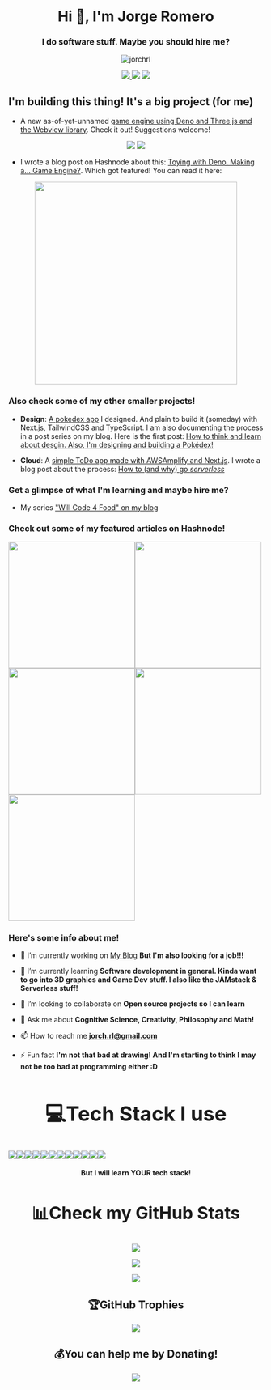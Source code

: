<h1 align="center">Hi 👋, I'm Jorge Romero</h1>
<h3 align="center">I do software stuff. Maybe you should hire me?</h3>
<p align="center"> <img src="https://komarev.com/ghpvc/?username=jorchrl&label=Profile%20views&color=0e75b6&style=for-the-badge" alt="jorchrl" /></p>
<!-- <h2>You can find me at these social networks :D</h2> -->
<p align="center"> <a href="https://linkedin.com/in/jorchrl"><img src="https://img.shields.io/badge/LinkedIn-%230077B5.svg?style=for-the-badge&logo=linkedin&logoColor=white" /> </a>
<a href="https://twitter.com/jrlgs"><img src="https://img.shields.io/badge/Twitter-%231DA1F2.svg?style=for-the-badge&logo=Twitter&logoColor=white" /></a>
<a href="https://blog.jrlgs.dev"><img src="https://img.shields.io/badge/Hashnode-2962FF?style=for-the-badge&logo=hashnode&logoColor=white" /></a> </p>


<h2>I'm building this thing! It's a big project (for me)</h2>

- A new as-of-yet-unnamed [game engine using Deno and Three.js and the Webview library](https://github.com/JorchRL/Desktop3D-with-Deno). Check it out! Suggestions welcome! 
<p align="center">
<img src="https://img.shields.io/badge/deno-000000?style=for-the-badge&logo=deno&logoColor=white" />
<img src="https://img.shields.io/badge/three.js-white?style=for-the-badge&logo=three.js&logoColor=black" /></p>

- I wrote a blog post on Hashnode about this: [Toying with Deno. Making a... Game Engine?](https://blog.jrlgs.dev/toying-with-deno-making-a-game-engine). Which got featured! You can read it here: 

<p class="blog-thumnail" align="center" ><a href="https://blog.jrlgs.dev/toying-with-deno-making-a-game-engine"><img width="400" src="https://blog.jrlgs.dev/_next/image?url=https%3A%2F%2Fcdn.hashnode.com%2Fres%2Fhashnode%2Fimage%2Fupload%2Fv1655056519821%2FKAZoAvH9K.png%3Fw%3D1600%26h%3D840%26fit%3Dcrop%26crop%3Dentropy%26auto%3Dcompress%2Cformat%26format%3Dwebp&w=1920&q=75" /></a></p>
<h3>Also check some of my other smaller projects!</h3>

- **Design**: [A pokedex app](https://github.com/JorchRL/pokedex-next) I designed. And plain to build it (someday) with Next.js, TailwindCSS and TypeScript. I am also documenting the process in a post series on my blog. Here is the first post: [How to think and learn about desgin. Also, I'm designing and building a Pokédex!](https://jorgerl.hashnode.dev/how-to-think-and-learn-about-design-also-im-designing-and-building-a-pokedex)

- **Cloud**: A [simple ToDo app made with AWSAmplify and Next.js](https://github.com/JorchRL/amplify-todo-tutorial). I wrote a blog post about the process: [How to (and why) go *serverless*](https://jorgerl.hashnode.dev/how-to-and-why-go-serverless)


<h3>Get a glimpse of what I'm learning and maybe hire me?</h3>

- My series ["Will Code 4 Food" on my blog](https://blog.jrlgs.dev/series/will-code-for-food)

<h3>Check out some of my featured articles on Hashnode!</h3>

<a href="https://blog.jrlgs.dev/01-lygometry-figuring-out-what-i-dont-know-yet"><img style="" width="250" src="https://blog.jrlgs.dev/_next/image?url=https%3A%2F%2Fcdn.hashnode.com%2Fres%2Fhashnode%2Fimage%2Fupload%2Fv1647631592729%2FiDywMwUDe.jpeg%3Fw%3D1600%26h%3D840%26fit%3Dcrop%26crop%3Dentropy%26auto%3Dcompress%2Cformat%26format%3Dwebp&w=1920&q=75" /></a><a href="https://blog.jrlgs.dev/02-watch-me-build-stuff-exhibit-a-chrome-extensions"><img width="250" src="https://blog.jrlgs.dev/_next/image?url=https%3A%2F%2Fcdn.hashnode.com%2Fres%2Fhashnode%2Fimage%2Fupload%2Fv1648236621343%2F0fhJHoUh6.jpeg%3Fw%3D1600%26h%3D840%26fit%3Dcrop%26crop%3Dentropy%26auto%3Dcompress%2Cformat%26format%3Dwebp&w=1920&q=75" /></a><a href="https://blog.jrlgs.dev/how-to-think-and-learn-about-design-also-im-designing-and-building-a-pokedex"><img width="250" src="https://blog.jrlgs.dev/_next/image?url=https%3A%2F%2Fcdn.hashnode.com%2Fres%2Fhashnode%2Fimage%2Fupload%2Fv1649217732987%2F89H7Qs0yB.jpeg%3Fw%3D1600%26h%3D840%26fit%3Dcrop%26crop%3Dentropy%26auto%3Dcompress%2Cformat%26format%3Dwebp&w=1920&q=75" /></a><a href="https://blog.jrlgs.dev/networking-for-success"><img width="250" src="https://blog.jrlgs.dev/_next/image?url=https%3A%2F%2Fcdn.hashnode.com%2Fres%2Fhashnode%2Fimage%2Fupload%2Fv1646934722168%2FnkvXu_WHT.jpeg%3Fw%3D1600%26h%3D840%26fit%3Dcrop%26crop%3Dentropy%26auto%3Dcompress%2Cformat%26format%3Dwebp&w=1920&q=75" /></a><a href="https://blog.jrlgs.dev/toying-with-deno-making-a-game-engine"><img width="250" src="https://blog.jrlgs.dev/_next/image?url=https%3A%2F%2Fcdn.hashnode.com%2Fres%2Fhashnode%2Fimage%2Fupload%2Fv1655056519821%2FKAZoAvH9K.png%3Fw%3D1600%26h%3D840%26fit%3Dcrop%26crop%3Dentropy%26auto%3Dcompress%2Cformat%26format%3Dwebp&w=1920&q=75" /></a>

<h3>Here's some info about me!</h3>

- 🔭 I’m currently working on [My Blog](https://jorgerl.hashnode.dev) **But I'm also looking for a job!!!**

- 🌱 I’m currently learning **Software development in general. Kinda want to go into 3D graphics and Game Dev stuff. I also like the JAMstack & Serverless stuff!**

- 👯 I’m looking to collaborate on **Open source projects so I can learn**

- 💬 Ask me about **Cognitive Science, Creativity, Philosophy and Math!**

- 📫 How to reach me **jorch.rl@gmail.com**

- ⚡ Fun fact **I'm not that bad at drawing! And I'm starting to think I may not be too bad at programming either :D**

<h2  align="center"style="font-size: 2.5rem"> 💻Tech Stack I use</h2>

<img src="https://img.shields.io/badge/typescript-%23007ACC.svg?style=for-the-badge&logo=typescript&logoColor=white"  /><img src="https://img.shields.io/badge/javascript-%23323330.svg?style=for-the-badge&logo=javascript&logoColor=%23F7DF1E"  /><img src="https://img.shields.io/badge/css3-%231572B6.svg?style=for-the-badge&logo=css3&logoColor=white"  /><img src="https://img.shields.io/badge/html5-%23E34F26.svg?style=for-the-badge&logo=html5&logoColor=white"  /><img src="https://img.shields.io/badge/AWS-%23FF9900.svg?style=for-the-badge&logo=amazon-aws&logoColor=white"  /><img src="https://img.shields.io/badge/vercel-%23000000.svg?style=for-the-badge&logo=vercel&logoColor=white"  /><img src="https://img.shields.io/badge/tailwindcss-%2338B2AC.svg?style=for-the-badge&logo=tailwind-css&logoColor=white"  /><img src="
https://img.shields.io/badge/threejs-black?style=for-the-badge&logo=three.js&logoColor=white"  /><img src="https://img.shields.io/badge/Next-black?style=for-the-badge&logo=next.js&logoColor=white"  /><img src="https://img.shields.io/badge/node.js-6DA55F?style=for-the-badge&logo=node.js&logoColor=white"  /><img src="https://img.shields.io/badge/MongoDB-%234ea94b.svg?style=for-the-badge&logo=mongodb&logoColor=white"  /><img src="https://img.shields.io/badge/figma-%23F24E1E.svg?style=for-the-badge&logo=figma&logoColor=white"  />

<h4 align="center">But I will learn YOUR tech stack!</h4>

<h2 align="center" style="font-size:2.1rem"> 📊Check my GitHub Stats </h2>
<p align="center"> <img src="https://github-readme-stats.vercel.app/api?username=JorchRL&theme=tokyonight&hide_border=true&include_all_commits=false&count_private=true"  /> </p><p align="center"> <img src="https://github-readme-streak-stats.herokuapp.com/?user=JorchRL&theme=tokyonight&hide_border=true" /> </p><p align="center"> <img src="https://github-readme-stats.vercel.app/api/top-langs/?username=JorchRL&theme=tokyonight&hide_border=true&include_all_commits=false&count_private=true&layout=compact" /></p>

<h2 align ="center">🏆GitHub Trophies </h2>
<p align="center"> <img src="https://github-profile-trophy.vercel.app/?username=JorchRL&theme=nord&no-frame=false&no-bg=false&margin-w=4" /> </p>

  <h2 align="center"> 💰You can help me by Donating! </h2>
  
  <p align="center"><a href="https://buymeacoffee.com/jorchRL">
  <img src="https://img.shields.io/badge/Buy%20Me%20a%20Coffee-ffdd00?style=for-the-badge&logo=buy-me-a-coffee&logoColor=black" /> </a></p> 
  
